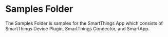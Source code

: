 # Samples Folder
The Samples Folder is samples for the SmartThings App which consists of SmartThings Device Plugin, SmartThings Connector, and SmartApp.
